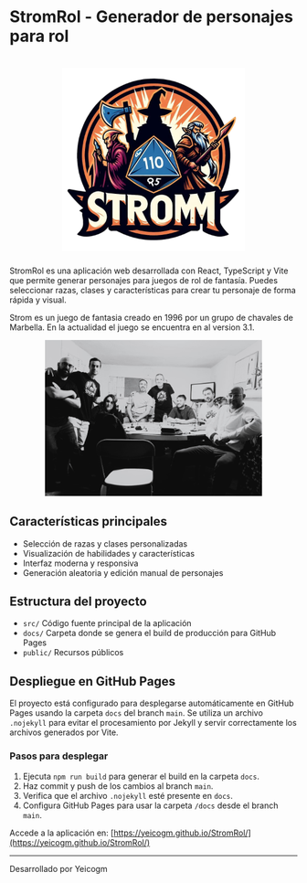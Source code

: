 # StromRol - Generador de personajes para rol

# <div align="center"><img src="docs/logo.webp" alt="Logo de StromRol" width="320" /><br>

StromRol es una aplicación web desarrollada con React, TypeScript y Vite que permite generar personajes para juegos de rol de fantasía. Puedes seleccionar razas, clases y características para crear tu personaje de forma rápida y visual.

Strom es un juego de fantasia creado en 1996 por un grupo de chavales de Marbella. En la actualidad el juego se encuentra en al version 3.1.

<div align="center"><img src="StromRol/public/Foto1.JPG" alt="Foto StromRol" width="380" /></div>

## Características principales

- Selección de razas y clases personalizadas
- Visualización de habilidades y características
- Interfaz moderna y responsiva
- Generación aleatoria y edición manual de personajes

## Estructura del proyecto

- `src/` Código fuente principal de la aplicación
- `docs/` Carpeta donde se genera el build de producción para GitHub Pages
- `public/` Recursos públicos

## Despliegue en GitHub Pages

El proyecto está configurado para desplegarse automáticamente en GitHub Pages usando la carpeta `docs` del branch `main`. Se utiliza un archivo `.nojekyll` para evitar el procesamiento por Jekyll y servir correctamente los archivos generados por Vite.

### Pasos para desplegar

1. Ejecuta `npm run build` para generar el build en la carpeta `docs`.
2. Haz commit y push de los cambios al branch `main`.
3. Verifica que el archivo `.nojekyll` esté presente en `docs`.
4. Configura GitHub Pages para usar la carpeta `/docs` desde el branch `main`.

Accede a la aplicación en: [https://yeicogm.github.io/StromRol/](https://yeicogm.github.io/StromRol/)

---

Desarrollado por Yeicogm
